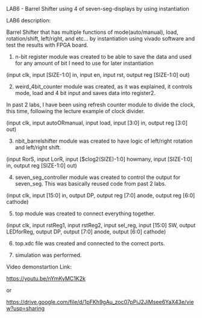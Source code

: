 LAB6 - Barrel Shifter using 4 of seven-seg-displays by using instantiation 

LAB6 description:

  Barrel Shifter that has multiple functions of mode(auto/manual), load, rotation/shift, left/right, and etc… by instantiation using vivado software and test the results with FPGA board.  



1) n-bit register module was created to be able to save the data and used for any amount of bit I need to use for later instantiation

 (input clk, input  [SIZE-1:0] in, input en, input rst, output reg [SIZE-1:0] out)
 
2) weird_4bit_counter module was created, as it was explained, it controls mode, load and 4 bit input and saves data into register2. 

In past 2 labs, I have been using refresh counter module to divide the clock, this time, following the lecture example of clock divider.

(input clk, input autoORmanual, input load, input [3:0] in, output reg [3:0] out)

3) nbit_barrelshifter module was created to have logic of left/right rotation and left/right shift. 

(input RorS, input LorR, input [$clog2(SIZE)-1:0] howmany, input [SIZE-1:0] in, output reg [SIZE-1:0] out)

4) seven_seg_controller module was created to control the output for seven_seg. This was basically reused code from past 2 labs.

(input clk, input [15:0] in, output DP, output reg [7:0] anode, output reg [6:0] cathode)

5) top module was created to connect everything together.

(input clk, input rstReg1, input rstReg2, input sel_reg, input [15:0] SW, output LEDforReg, output DP, output [7:0] anode, output [6:0] cathode)

6) top.xdc file was created and connected to the correct ports.

7) simulation was performed.





Video demonstartion Link:

https://youtu.be/nYmKyMC1K2k

or

https://drive.google.com/file/d/1pFKh9gAu_zoc07pPiJ2JiMsee6YaX43e/view?usp=sharing

